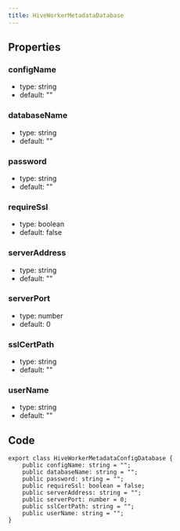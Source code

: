 ```yaml
---
title: HiveWorkerMetadataDatabase
---
```


## Properties

### configName

-   type: string
-   default: ""

### databaseName

-   type: string
-   default: ""

### password

-   type: string
-   default: ""

### requireSsl

-   type: boolean
-   default: false

### serverAddress

-   type: string
-   default: ""

### serverPort

-   type: number
-   default: 0

### sslCertPath

-   type: string
-   default: ""

### userName

-   type: string
-   default: ""

## Code

```
export class HiveWorkerMetadataConfigDatabase {
    public configName: string = "";
    public databaseName: string = "";
    public password: string = "";
    public requireSsl: boolean = false;
    public serverAddress: string = "";
    public serverPort: number = 0;
    public sslCertPath: string = "";
    public userName: string = "";
}
```

